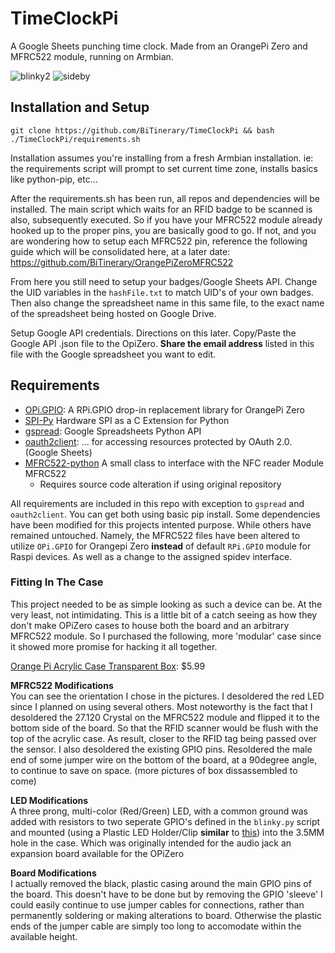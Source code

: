 # TimeClockPi
A Google Sheets punching time clock. Made from an OrangePi Zero and MFRC522 module, running on Armbian.

![blinky2](https://user-images.githubusercontent.com/8212296/33339935-3d6bed48-d440-11e7-80fb-850be5dc8113.gif)
![sideby](https://user-images.githubusercontent.com/8212296/33340459-bd7858d6-d441-11e7-9e00-3e7ec3b27a79.jpg)

## Installation and Setup
`git clone https://github.com/BiTinerary/TimeClockPi && bash ./TimeClockPi/requirements.sh`

Installation assumes you're installing from a fresh Armbian installation. ie: the requirements script will prompt to set current time zone, installs basics like python-pip, etc...

After the requirements.sh has been run, all repos and dependencies will be installed. The main script which waits for an RFID badge to be scanned is also, subsequently executed. So if you have your MFRC522 module already hooked up to the proper pins, you are basically good to go. If not, and you are wondering how to setup each MFRC522 pin, reference the following guide which will be consolidated here, at a later date: https://github.com/BiTinerary/OrangePiZeroMFRC522

From here you still need to setup your badges/Google Sheets API. Change the UID variables in the `hashFile.txt` to match UID's of your own badges. Then also change the spreadsheet name in this same file, to the exact name of the spreadsheet being hosted on Google Drive.

Setup Google API credentials. Directions on this later. Copy/Paste the Google API .json file to the OpiZero. **Share the email address** listed in this file with the Google spreadsheet you want to edit.

## Requirements
* [OPi.GPIO](https://github.com/rm-hull/OPi.GPIO): A RPi.GPIO drop-in replacement library for OrangePi Zero
* [SPI-Py](https://github.com/lthiery/SPI-Py) Hardware SPI as a C Extension for Python
* [gspread](https://github.com/burnash/gspread): Google Spreadsheets Python API
* [oauth2client](https://github.com/google/oauth2client): ... for accessing resources protected by OAuth 2.0. (Google Sheets)
* [MFRC522-python](https://github.com/mxgxw/MFRC522-python) A small class to interface with the NFC reader Module MFRC522
  * Requires source code alteration if using original repository

All requirements are included in this repo with exception to `gspread` and `oauth2client`. You can get both using basic pip install. Some dependencies have been modified for this projects intented purpose. While others have remained untouched. Namely, the MFRC522 files have been altered to utilize `OPi.GPIO` for Orangepi Zero **instead** of default `RPi.GPIO` module for Raspi devices. As well as a change to the assigned spidev interface.

### Fitting In The Case
This project needed to be as simple looking as such a device can be. At the very least, not intimidating. This is a little bit of a catch seeing as how they don't make OPiZero cases to house both the board and an arbitrary MFRC522 module. So I purchased the following, more 'modular' case since it showed more promise for hacking it all together.

[Orange Pi Acrylic Case Transparent Box](https://www.amazon.com/gp/product/B073W8XCS3/ref=oh_aui_detailpage_o03_s00?ie=UTF8&psc=1): $5.99

**MFRC522 Modifications**  
You can see the orientation I chose in the pictures. I desoldered the red LED since I planned on using several others. Most noteworthy is the fact that I desoldered the 27.120 Crystal on the MFRC522 module and flipped it to the bottom side of the board. So that the RFID scanner would be flush with the top of the acrylic case. As result, closer to the RFID tag being passed over the sensor. I also desoldered the existing GPIO pins. Resoldered the male end of some jumper wire on the bottom of the board, at a 90degree angle, to continue to save on space. (more pictures of box dissassembled to come)

**LED Modifications**  
A three prong, multi-color (Red/Green) LED, with a common ground was added with resistors to two seperate GPIO's defined in the `blinky.py` script and mounted (using a Plastic LED Holder/Clip **similar** to [this](https://www.ebay.com/itm/50pcs-5mm-Plastic-LED-Holders-Clips-Bezels-Mounts-Cases-Housings-Black-New-S5-/281745445114)) into the 3.5MM hole in the case. Which was originally intended for the audio jack an expansion board available for the OPiZero

**Board Modifications**  
I actually removed the black, plastic casing around the main GPIO pins of the board. This doesn't have to be done but by removing the GPIO 'sleeve' I could easily continue to use jumper cables for connections, rather than permanently soldering or making alterations to board. Otherwise the plastic ends of the jumper cable are simply too long to accomodate within the available height.
